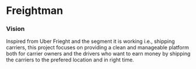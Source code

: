 # Freightman

### Vision

Inspired from Uber Frieght and the segment it is working i.e., shipping carriers, this project focuses on providing a clean and manageable platform both for carrier owners and the drivers who want to earn money by shipping the carriers to the prefered location and in right time.

